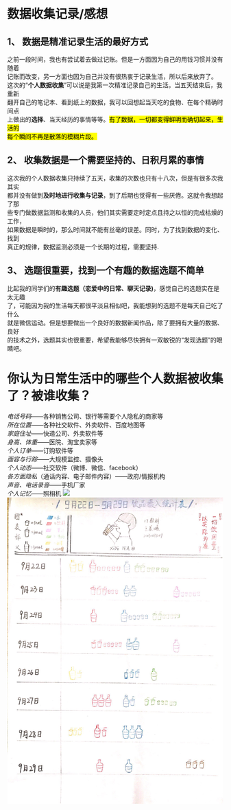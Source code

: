 # 数据收集记录/感想   
## 1、	**数据**是**精准记录生活**的最好方式  
之前一段时间，我也有尝试着去做过记账。但是一方面因为自己的用钱习惯并没有随着  
记账而改变，另一方面也因为自己并没有很热衷于记录生活，所以后来放弃了。  
这次的“**个人数据收集**”可以说是我第一次精准记录自己的生活。当五天结束后，我重新  
翻开自己的笔记本、看到纸上的数据，我可以回想起当天吃的食物、在每个精确时间点  
上做出的**选择**、当天经历的事情等等。<mark>有了数据，一切都变得鲜明而确切起来，生活的  
每个瞬间不再是散落的模糊片段。</mark>
## 2、	收集数据是一个需要坚持的、日积月累的事情  
这次我的个人数据收集只持续了五天，收集的次数也只有十八次，但是有很多次我其实  
都并没有做到**及时地进行收集与记录**，到了后期也觉得有一些厌倦。这就令我想起了那  
些专门做数据监测和收集的人员，他们其实需要定时定点且持之以恒的完成枯燥的工作，  
如果数据是瞬时的，那么时间就不能有丝毫的误差。同时，为了找到数据的变化、找到  
真正的规律，数据监测必须是一个长期的过程，需要坚持.
## 3、	选题很重要，找到一个有趣的数据选题不简单
比起我的同学们的**有趣选题（恋爱中的日常、聊天记录)**，感觉自己的选题实在是太无趣  
了，可能因为我的生活每天都很平淡且相似吧，我能想到的选题不是每天自己吃了什么  
就是微信运动。但是想要做出一个良好的数据新闻作品，除了要拥有大量的数据、良好  
的技术之外，选题其实也很重要，希望我能够尽快拥有一双敏锐的“发现选题”的眼睛吧。  
# 你认为日常生活中的哪些个人数据被收集了？被谁收集？
*电话号码*——各种销售公司、银行等需要个人隐私的商家等  
*所在位置*——各种社交软件、外卖软件、百度地图等  
*家庭住址*——快递公司、外卖软件等  
*身高、体重*——医院、淘宝卖家等  
*个人订单*——订购软件等  
*面容与行踪*——大规模监控、摄像头  
*个人动态*——社交软件（微博、微信、facebook）  
*各方面隐私*（通话内容、电子邮件内容）——政府/情报机构  
*声音、电话录音*——手机厂家  
*个人记忆*——照相机
![](images\scan.jpg)  
![](images\photograph.jpg)